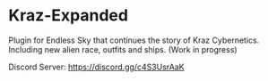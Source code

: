 # Kraz-Expanded
Plugin for Endless Sky that continues the story of Kraz Cybernetics. Including new alien race, outfits and ships. (Work in progress)

Discord Server: https://discord.gg/c4S3UsrAaK 
